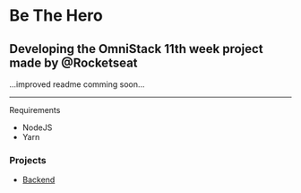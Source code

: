 # Be The Hero

## Developing the OmniStack 11th week project made by @Rocketseat

...improved readme comming soon...

---

Requirements

* NodeJS
* Yarn

### Projects

- [Backend](backend/README.md)